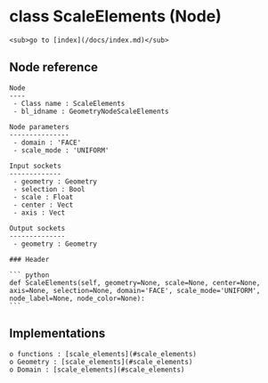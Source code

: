 # class ScaleElements (Node)

    <sub>go to [index](/docs/index.md)</sub>
    
## Node reference

    Node
    ----
     - Class name : ScaleElements
     - bl_idname : GeometryNodeScaleElements
    
    Node parameters
    ---------------
     - domain : 'FACE'
     - scale_mode : 'UNIFORM'
    
    Input sockets
    -------------
     - geometry : Geometry
     - selection : Bool
     - scale : Float
     - center : Vect
     - axis : Vect
    
    Output sockets
    --------------
     - geometry : Geometry
    
    ### Header

    ``` python
    def ScaleElements(self, geometry=None, scale=None, center=None, axis=None, selection=None, domain='FACE', scale_mode='UNIFORM', node_label=None, node_color=None):
    ```
    
## Implementations

    o functions : [scale_elements](#scale_elements)
    o Geometry : [scale_elements](#scale_elements) 
    o Domain : [scale_elements](#scale_elements) 
    
    